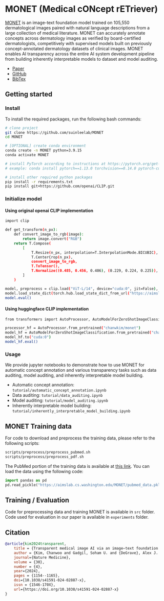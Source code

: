 # MONET (Medical cONcept rETriever)

[MONET](https://doi.org/10.1038/s41591-024-02887-x) is an image-text foundation model trained on 105,550 dermatological images paired with natural language descriptions from a large collection of medical literature. MONET can accurately annotate concepts across dermatology images as verified by board-certified dermatologists, competitively with
supervised models built on previously concept-annotated dermatology datasets of clinical images. MONET enables AI transparency across the entire AI system development pipeline from building inherently interpretable models to dataset and model auditing.

- [Paper](https://doi.org/10.1038/s41591-024-02887-x)
- [GitHub](https://github.com/suinleelab/MONET)
- [BibTex](#citation)

## Getting started

### Install

To install the required packages, run the following bash commands:

```bash
# clone project
git clone https://github.com/suinleelab/MONET
cd MONET

# [OPTIONAL] create conda environment
conda create -n MONET python=3.9.15
conda activate MONET

# install PyTorch according to instructions at https://pytorch.org/get-started/ v.1.13.0 was used during development.
# example: conda install pytorch==1.13.0 torchvision==0.14.0 pytorch-cuda=11.7 -c pytorch -c nvidia

# install other required python packages
pip install -r requirements.txt
pip install git+https://github.com/openai/CLIP.git
```

### Initialize model

#### Using original openai CLIP implementation

```bash
import clip

def get_transform(n_px):
    def convert_image_to_rgb(image):
        return image.convert("RGB")
    return T.Compose(
        [
            T.Resize(n_px, interpolation=T.InterpolationMode.BICUBIC),
            T.CenterCrop(n_px),
            convert_image_to_rgb,
            T.ToTensor(),
            T.Normalize((0.485, 0.456, 0.406), (0.229, 0.224, 0.225)),
        ]
    )

model, preprocess = clip.load("ViT-L/14", device="cuda:0", jit=False), get_transform(n_px=224)
model.load_state_dict(torch.hub.load_state_dict_from_url("https://aimslab.cs.washington.edu/MONET/weight_clip.pt"))
model.eval()
```

#### Using huggingface CLIP implementation

```bash
from transformers import AutoProcessor, AutoModelForZeroShotImageClassification

processor_hf = AutoProcessor.from_pretrained("chanwkim/monet")
model_hf = AutoModelForZeroShotImageClassification.from_pretrained("chanwkim/monet")
model_hf.to("cuda:0")
model_hf.eval()
```

### Usage

We provide jupyter notebooks to demonstrate how to use MONET for automatic concept annotation and various transparency tasks such as data auditing, model auditing, and inherently interpretable model building.

- Automatic concept annotation: `tutorial/automatic_concept_annotation.ipynb`
- Data auditing: `tutorial/data_auditing.ipynb`
- Model auditing: `tutorial/model_auditing.ipynb`
- Inherently interpretable model building: `tutorial/inherently_interpretable_model_building.ipynb`

## MONET Training data

For code to download and preprocess the training data, please refer to the following scripts:

```bash
scripts/preprocess/preprocess_pubmed.sh
scripts/preprocess/preprocess_pdf.sh
```

The PubMed portion of the training data is available at [this link](https://aimslab.cs.washington.edu/MONET/pubmed_data.pkl). You can load the data using the following code:

```python
import pandas as pd
pd.read_pickle("https://aimslab.cs.washington.edu/MONET/pubmed_data.pkl")
```

## Training / Evaluation

Code for preprocessing data and training MONET is available in `src` folder. Code used for evaluation in our paper is available in `experiments` folder.

## Citation

```bibtex
@article{kim2024transparent,
    title = {Transparent medical image AI via an image–text foundation model grounded in medical literature},
    author = {Kim, Chanwoo and Gadgil, Soham U. and {DeGrave}, Alex J. and Omiye, Jesutofunmi A. and Cai, Zhuo Ran and Daneshjou, Roxana and Lee, Su-In},
    journal={Nature Medicine},
    volume = {30},
    number = {4},
    year={2024},
    pages = {1154--1165},
    doi={10.1038/s41591-024-02887-x},
    issn = {1546-170X},
    url={https://doi.org/10.1038/s41591-024-02887-x}
}
```
